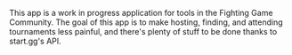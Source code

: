 This app is a work in progress application for tools in the Fighting Game Community. The goal of this app is to make hosting, finding, and attending tournaments less painful, and there's plenty of stuff to be done thanks to start.gg's API.
